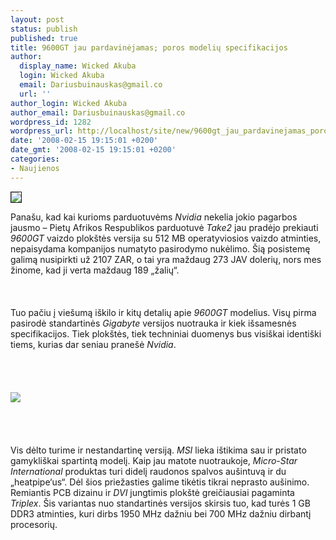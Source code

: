 ```yaml
---
layout: post
status: publish
published: true
title: 9600GT jau pardavinėjamas; poros modelių specifikacijos
author:
  display_name: Wicked Akuba
  login: Wicked Akuba
  email: Dariusbuinauskas@gmail.co
  url: ''
author_login: Wicked Akuba
author_email: Dariusbuinauskas@gmail.co
wordpress_id: 1282
wordpress_url: http://localhost/site/new/9600gt_jau_pardavinejamas_poros_modeliu_specifikacijos/
date: '2008-02-15 19:15:01 +0200'
date_gmt: '2008-02-15 19:15:01 +0200'
categories:
- Naujienos
---
```

<div class="imgright"><img src="http://www.technews.lt/upl/Failai/9600gt2.jpg" border="1"></div>
<p>Panašu, kad kai kurioms parduotuvėms <i>Nvidia</i> nekelia jokio pagarbos jausmo – Pietų Afrikos Respublikos parduotuvė <i>Take2</i> jau pradėjo prekiauti <i>9600GT</i> vaizdo plokštės versija su 512 MB operatyviosios vaizdo atminties, nepaisydama kompanijos  numatyto pasirodymo nukėlimo. Šią posistemę galimą nusipirkti už 2107 ZAR, o tai yra maždaug 273 JAV dolerių, nors mes žinome, kad ji verta maždaug 189 „žalių“.<br />
<br><br />
<br>Tuo pačiu į viešumą iškilo ir kitų detalių apie <i>9600GT</i> modelius. Visų pirma pasirodė standartinės <i>Gigabyte</i> versijos nuotrauka ir kiek išsamesnės specifikacijos. Tiek plokštės, tiek techniniai duomenys bus visiškai identiški tiems, kurias dar seniau pranešė <i>Nvidia</i>.<br />
<br><br />
<br><br><img src="http://www.technews.lt/upl/Failai/9600gt1.jpg"><br><br />
<br><br />
<br>Vis dėlto turime ir nestandartinę versiją. <i>MSI</i> lieka ištikima sau ir pristato gamykliškai spartintą modelį. Kaip jau matote nuotraukoje, <i>Micro-Star International</i> produktas turi didelį raudonos spalvos aušintuvą ir du „heatpipe‘us“. Dėl šios priežasties galime tikėtis tikrai neprasto aušinimo. Remiantis PCB dizainu ir <i>DVI</i> jungtimis plokštė greičiausiai pagaminta <i>Triplex</i>. Šis variantas nuo standartinės versijos skirsis tuo, kad turės 1 GB DDR3 atminties, kuri dirbs 1950 MHz dažniu bei 700 MHz dažniu dirbantį procesorių.</p>
